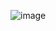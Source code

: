 ![image](https://github.com/Lewysan/Minecraft_Development/assets/70720366/29814594-33b9-4af4-ac88-66ca6cdf086b)


